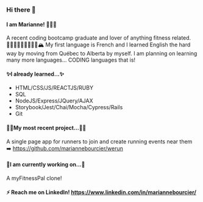 ### Hi there 👋 
#### I am Marianne! 💁🏻‍♀️
A recent coding bootcamp graduate and lover of anything fitness related. 🏋🏻‍♂️🚴🏻‍♀️🏃🏻‍♀️🏔
My first language is French and I learned English the hard way by moving from Québec to Alberta by myself.
I am planning on learning many more languages... CODING languages that is!

#### ✨I already learned...✨
- HTML/CSS/JS/REACTJS/RUBY
- SQL
- NodeJS/Express/JQuery/AJAX
- Storybook/Jest/Chai/Mocha/Cypress/Rails
- Git

#### 💃🏻My most recent project...💃🏻
A single page app for runners to join and create running events near them ➡️ 
https://github.com/mariannebourcier/werun

#### 🦋I am currently working on...🦋

A myFitnessPal clone!

#### ⚡️ Reach me on LinkedIn! https://www.linkedin.com/in/mariannebourcier/


<!--
**mariannebourcier/mariannebourcier** is a ✨ _special_ ✨ repository because its `README.md` (this file) appears on your GitHub profile.

Here are some ideas to get you started:
🧘
- 🔭 I’m currently working on ...
- 🌱 I’m currently learning ...
- 👯 I’m looking to collaborate on ...
- 🤔 I’m looking for help with ...
- 💬 Ask me about ...
- 📫 How to reach me: ...
- 😄 Pronouns: ...
- ⚡ Fun fact: ...
-->
